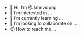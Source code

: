 - 👋 Hi, I’m @Jahnviopop
- 👀 I’m interested in ...
- 🌱 I’m currently learning ...
- 💞️ I’m looking to collaborate on ...
- 📫 How to reach me ...

<!---
Jahnviopop/Jahnviopop is a ✨ special ✨ repository because its `README.md` (this file) appears on your GitHub profile.
You can click the Preview link to take a look at your changes.
--->
